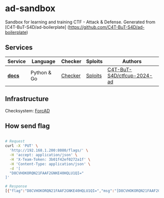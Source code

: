 # ad-sandbox 

Sandbox for learning and training CTF - Attack & Defense. Generated from [C4T-BuT-S4D/ad-boilerplate] (https://github.com/C4T-BuT-S4D/ad-boilerplate)

## Services

| Service                            | Language    | Checker                       | Sploits                      | Authors                                                  |
|------------------------------------|-------------|-------------------------------|------------------------------|----------------------------------------------------------|
| **[docs](services/docs/)**         | Python & Go | [Checker](checkers/docs/)     | [Sploits](sploits/docs/)     | [C4T-BuT-S4D/ctfcup-2024-ad](https://github.com/C4T-BuT-S4D/ctfcup-2024-ad) |


## Infrastructure

Checksystem: [ForcAD](https://github.com/pomo-mondreganto/ForcAD)

## How send flag



```bash

# Request
curl -X 'PUT' \
  'http://192.168.1.200:8080/flags/' \
  -H 'accept: application/json' \
  -H 'X-Team-Token: 3b01f42ef0272a1f' \
  -H 'Content-Type: application/json' \
  -d '[
  "D8CVHOKORQN21FAAF2GNKE40HQLU1QI="
]'

# Response
[{"flag":"D8CVHOKORQN21FAAF2GNKE40HQLU1QI=","msg":"[D8CVHOKORQN21FAAF2GNKE40HQLU1QI=] Flag accepted! Earned 96.82458365518542 flag points!"}]
```